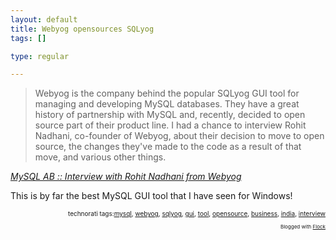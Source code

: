 ```yaml
--- 
layout: default
title: Webyog opensources SQLyog
tags: []

type: regular

---
```

<blockquote cite="http://dev.mysql.com/tech-resources/interviews/rohit-nadhani-webyog.html">Webyog is the company behind the popular SQLyog GUI tool for managing and developing MySQL databases. They have a great history of partnership with MySQL and, recently, decided to open source part of their product line. I had a chance to interview Rohit Nadhani, co-founder of Webyog, about their decision to move to open source, the changes they've made to the code as a result of that move, and various other things.</blockquote><p class="citation"><cite cite="http://dev.mysql.com/tech-resources/interviews/rohit-nadhani-webyog.html"><a href="http://dev.mysql.com/tech-resources/interviews/rohit-nadhani-webyog.html">MySQL AB :: Interview with Rohit Nadhani from Webyog</a></cite></p>

<p>This is by far the best MySQL GUI tool that I have seen for Windows!<br/>
</p>

<p/><!-- technorati tags begin --><p style="font-size:10px;text-align:right;">technorati tags:<a href="http://technorati.com/tag/mysql" rel="tag">mysql</a>, <a href="http://technorati.com/tag/webyog" rel="tag">webyog</a>, <a href="http://technorati.com/tag/sqlyog" rel="tag">sqlyog</a>, <a href="http://technorati.com/tag/gui" rel="tag">gui</a>, <a href="http://technorati.com/tag/tool" rel="tag">tool</a>, <a href="http://technorati.com/tag/opensource" rel="tag">opensource</a>, <a href="http://technorati.com/tag/business" rel="tag">business</a>, <a href="http://technorati.com/tag/india" rel="tag">india</a>, <a href="http://technorati.com/tag/interview" rel="tag">interview</a></p><!-- technorati tags end --><p style="text-align: right; font-size: 8px">Blogged with <a href="http://www.flock.com" title="Flock" target="_new">Flock</a></p>
